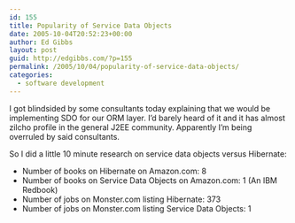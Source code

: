```yaml
---
id: 155
title: Popularity of Service Data Objects
date: 2005-10-04T20:52:23+00:00
author: Ed Gibbs
layout: post
guid: http://edgibbs.com/?p=155
permalink: /2005/10/04/popularity-of-service-data-objects/
categories:
  - software development
---
```

I got blindsided by some consultants today explaining that we would be implementing SDO for our ORM layer. I&#8217;d barely heard of it and it has almost zilcho profile in the general J2EE community. Apparently I&#8217;m being overruled by said consultants.

So I did a little 10 minute research on service data objects versus Hibernate:

  * Number of books on Hibernate on Amazon.com: 8
  * Number of books on Service Data Objects on Amazon.com: 1 (An IBM Redbook)
  * Number of jobs on Monster.com listing Hibernate: 373
  * Number of jobs on Monster.com listing Service Data Objects: 1